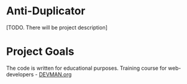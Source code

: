 # Anti-Duplicator

[TODO. There will be project description]

# Project Goals

The code is written for educational purposes. Training course for web-developers - [DEVMAN.org](https://devman.org)
